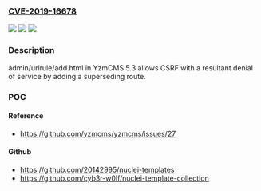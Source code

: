 ### [CVE-2019-16678](https://cve.mitre.org/cgi-bin/cvename.cgi?name=CVE-2019-16678)
![](https://img.shields.io/static/v1?label=Product&message=n%2Fa&color=blue)
![](https://img.shields.io/static/v1?label=Version&message=n%2Fa&color=blue)
![](https://img.shields.io/static/v1?label=Vulnerability&message=n%2Fa&color=brighgreen)

### Description

admin/urlrule/add.html in YzmCMS 5.3 allows CSRF with a resultant denial of service by adding a superseding route.

### POC

#### Reference
- https://github.com/yzmcms/yzmcms/issues/27

#### Github
- https://github.com/20142995/nuclei-templates
- https://github.com/cyb3r-w0lf/nuclei-template-collection


